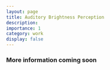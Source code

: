 ```yaml
---
layout: page
title: Auditory Brightness Perception
description:
importance: 1
category: work
display: false
---
```


### More information coming soon
